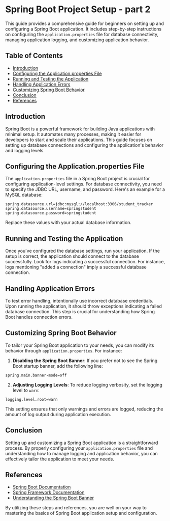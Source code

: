 # Spring Boot Project Setup - part 2

This guide provides a comprehensive guide for beginners on setting up and configuring a Spring Boot application. It includes step-by-step instructions on configuring the `application.properties` file for database connectivity, managing application logging, and customizing application behavior.

## Table of Contents

- [Introduction](#introduction)
- [Configuring the Application.properties File](#configuring-the-applicationproperties-file)
- [Running and Testing the Application](#running-and-testing-the-application)
- [Handling Application Errors](#handling-application-errors)
- [Customizing Spring Boot Behavior](#customizing-spring-boot-behavior)
- [Conclusion](#conclusion)
- [References](#references)

## Introduction

Spring Boot is a powerful framework for building Java applications with minimal setup. It automates many processes, making it easier for developers to start and scale their applications. This guide focuses on setting up database connections and configuring the application's behavior and logging levels.

## Configuring the Application.properties File

The `application.properties` file in a Spring Boot project is crucial for configuring application-level settings. For database connectivity, you need to specify the JDBC URL, username, and password. Here's an example for a MySQL database:

```properties
spring.datasource.url=jdbc:mysql://localhost:3306/student_tracker
spring.datasource.username=springstudent
spring.datasource.password=springstudent
```

Replace these values with your actual database information.

## Running and Testing the Application

Once you've configured the database settings, run your application. If the setup is correct, the application should connect to the database successfully. Look for logs indicating a successful connection. For instance, logs mentioning "added a connection" imply a successful database connection.

## Handling Application Errors

To test error handling, intentionally use incorrect database credentials. Upon running the application, it should throw exceptions indicating a failed database connection. This step is crucial for understanding how Spring Boot handles connection errors.

## Customizing Spring Boot Behavior

To tailor your Spring Boot application to your needs, you can modify its behavior through `application.properties`. For instance:

1. **Disabling the Spring Boot Banner**: If you prefer not to see the Spring Boot startup banner, add the following line:

```properties
spring.main.banner-mode=off
```

2. **Adjusting Logging Levels**: To reduce logging verbosity, set the logging level to `warn`:

```properties
logging.level.root=warn
```

This setting ensures that only warnings and errors are logged, reducing the amount of log output during application execution.

## Conclusion

Setting up and customizing a Spring Boot application is a straightforward process. By properly configuring your `application.properties` file and understanding how to manage logging and application behavior, you can effectively tailor the application to meet your needs.

## References

- [Spring Boot Documentation](https://docs.spring.io/spring-boot/docs/current/reference/html/)
- [Spring Framework Documentation](https://docs.spring.io/spring-framework/docs/current/reference/html/)
- [Understanding the Spring Boot Banner](https://docs.spring.io/spring-boot/docs/current/reference/htmlsingle/#boot-features-banner)

By utilizing these steps and references, you are well on your way to mastering the basics of Spring Boot application setup and configuration.